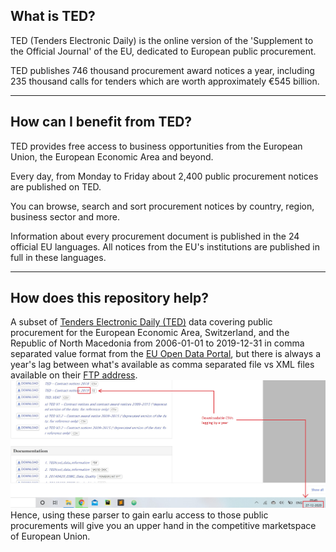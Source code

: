 ## What is TED?
TED (Tenders Electronic Daily) is the online version of the 'Supplement to the Official Journal' of the EU, dedicated to European public procurement.

TED publishes 746 thousand procurement award notices a year, including 235 thousand calls for tenders which are worth approximately €545 billion.

---

## How can I benefit from TED?
TED provides free access to business opportunities from the European Union, the European Economic Area and beyond.

Every day, from Monday to Friday about 2,400 public procurement notices are published on TED.

You can browse, search and sort procurement notices by country, region, business sector and more.

Information about every procurement document is published in the 24 official EU languages. All notices from the EU's institutions are published in full in these languages.

---

## How does this repository help?
A subset of [Tenders Electronic Daily (TED)](https://europa.eu/european-union/index_en) data covering public procurement for the European Economic Area, Switzerland, and the Republic of North Macedonia from 2006-01-01 to 2019-12-31 in comma separated value format from the [EU Open Data Portal](https://data.europa.eu/euodp/en/data/dataset/ted-csv), but there is always a  year's lag between what's available as comma separated file vs XML files available on their [FTP address](ftp://ted.europa.eu/). 
![screenshot](https://github.com/amansingh9097/eu-hack/blob/master/ted_downloadable_lag.JPG)
Hence, using these parser to gain earlu access to those public procurements will give you an upper hand in the competitive marketspace of European Union.
